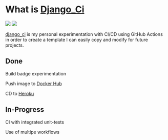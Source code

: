 # What is [Django_Ci](https://github.com/ziadhorat/django_ci)

![](https://github.com/ziadhorat/django_ci/workflows/Build/badge.svg)
![](https://github.com/ziadhorat/django_ci/workflows/Deploy/badge.svg)

[django_ci](https://github.com/ziadhorat/django_ci) is my personal experimentation with CI/CD using GitHub Actions in order to create a template I can easily copy and modify for future projects.

## Done

Build badge experimentation

Push image to [Docker Hub](https://hub.docker.com/r/ziadhorat/django-test)

CD to [Heroku](https://djangoci.herokuapp.com/)

## In-Progress

CI with integrated unit-tests

Use of multipe workflows
